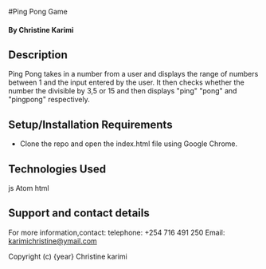 #Ping Pong Game


#### By Christine Karimi


## Description

Ping Pong takes in a number from a user and displays the range of numbers between 1 and the input entered by the user. It then checks whether the number the divisible by 3,5 or 15 and then displays "ping" "pong" and "pingpong" respectively.


## Setup/Installation Requirements

* Clone the repo and open the index.html file using Google Chrome.


## Technologies Used

js
Atom
html

## Support and contact details

For more information,contact:
telephone: +254 716 491 250
Email: karimichristine@ymail.com




Copyright (c) {year} Christine karimi
